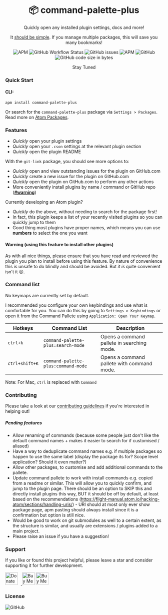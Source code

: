 <h1 align="center">
    📦 command-palette-plus
</h1>
<p align="center">Quickly open any installed plugin settings, docs and more!</p>
<p align="center">It <ins>should be simple</ins>. If you manage multiple packages, this will save you many bookmarks!</p>
<p align="center">
    <img alt="APM" src="https://img.shields.io/apm/v/command-palette-plus">
    <img alt="GitHub Workflow Status" src="https://img.shields.io/github/workflow/status/keevan/command-palette-plus/ci">
    <img alt="GitHub issues" src="https://img.shields.io/github/issues/keevan/command-palette-plus">
    <img alt="APM" src="https://img.shields.io/apm/dm/command-palette-plus">
    <img alt="GitHub" src="https://img.shields.io/github/license/keevan/command-palette-plus">
    <img alt="GitHub code size in bytes" src="https://img.shields.io/github/languages/code-size/keevan/command-palette-plus">
</p>

<p align="center">
    Stay Tuned
</p>

### Quick Start

#### CLI:
```
apm install command-palette-plus
```
Or search for the `command-palette-plus` package via `Settings > Packages`. Read more on [Atom Packages](https://flight-manual.atom.io/using-atom/sections/atom-packages/).

### Features

- _Quickly_ open your plugin settings
- _Quickly_ open your `.cson` settings at the relevant plugin section
- _Quickly_ open the plugin README

With the `git-link` package, you should see more options to:
- _Quickly_ open and view outstanding issues for the plugin on GitHub.com
- _Quickly_ create a new issue for the plugin on GitHub.com
- _Quickly_ open the plugin on GitHub.com to perform any other actions
- More conveniently install plugins by name / command or GitHub repo (__[#warning](#warning)__)

Currently developing an Atom plugin?
- _Quickly_ do the above, without needing to search for the package first!
- In fact, this plugin keeps a list of your recently visited plugins so you can quickly jump to them
- Good thing most plugins have proper names, which means you can use __numbers__ to select the one you want

#### Warning (using this feature to install other plugins)
As with all nice things, please ensure that you have read and reviewed the plugin you plan to install before using this feature. By nature of convenience this is unsafe to do blindly and should be avoided. But _it is_ quite convenient isn't it :wink:.


### Command list
No keymaps are currently set by default.

I recommended you configure your own keybindings and use what is comfortable for you. You can do this by going to `Settings > Keybindings` or open it from the Command Pallete using `Application: Open Your Keymap`.

Hotkeys       | Command List               | Description
--------------|----------------------------|-------------
`ctrl+k`      | `command-palette-plus:search-mode`  | Opens a command pallete in searching mode.
`ctrl+shift+K`| `command-palette-plus:command-mode` | Opens a command pallete with command mode.

Note: For Mac, `ctrl` is replaced with `Command`


### Contributing
Please take a look at our [contributing guidelines](./.github/CONTRIBUTING.md) if you're interested in helping out!

##### Pending features
- Allow renaming of commands (because some people just don't like the default command names + makes it easier to search for if customised / aliased)
- Have a way to deduplicate command names e.g. if multiple packages so happen to use the same label (display the package its for? Scope level application? Should it even matter?)
- Allow other packages, to customise and add additional commands to the pallete.
- Update command pallete to work with install commands e.g. copied from a readme or similar. This will allow you to quickly confirm, and jump to the plugin page. There should be an option to SKIP this and directly install plugins this way, BUT it should be off by default, at least based on the recommendations (https://flight-manual.atom.io/hacking-atom/sections/handling-uris/) - URI should at most only ever show package page, apm pasting should always install since it is a confirmation but option is still nice.
- Would be good to work on git submodules as well to a certain extent, as the structure is similar, and usually are extensions / plugins added to a main project.
- Please raise an issue if you have a suggestion!

### Support

If you like or found this project helpful, please leave a star and consider supporting it for further development.

<a href="https://liberapay.com/kevinpham/donate"><img alt="Donate using Liberapay" src="https://liberapay.com/assets/widgets/donate.svg" style="height: 40px; padding-right: 10px">
<a href="https://www.buymeacoffee.com/keevan" target="_blank"><img src="https://cdn.buymeacoffee.com/buttons/v2/default-yellow.png" alt="Buy Me A Coffee" style="height: 40px !important" ></a>
<a href="https://ko-fi.com/H2H3AFFHJ" target='_blank'><img height='36' style='border:0px;height:40px;' src='https://cdn.ko-fi.com/cdn/kofi1.png?v=3' border='0' alt='Buy Me a Coffee at ko-fi.com' /></a>

### License

<img alt="GitHub" src="https://img.shields.io/github/license/keevan/command-palette-plus?label=License">
